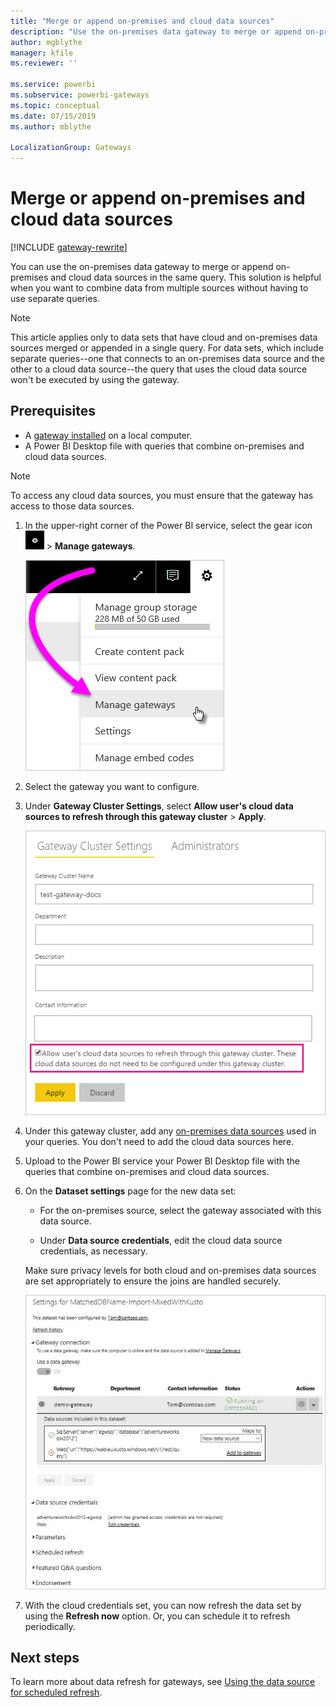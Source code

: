 ```yaml
---
title: "Merge or append on-premises and cloud data sources"
description: "Use the on-premises data gateway to merge or append on-premises and cloud data sources in the same query."
author: mgblythe
manager: kfile
ms.reviewer: ''

ms.service: powerbi
ms.subservice: powerbi-gateways
ms.topic: conceptual
ms.date: 07/15/2019
ms.author: mblythe

LocalizationGroup: Gateways
---
```


# Merge or append on-premises and cloud data sources

[!INCLUDE [gateway-rewrite](includes/gateway-rewrite.md)]

You can use the on-premises data gateway to merge or append on-premises and cloud data sources in the same query. This solution is helpful when you want to combine data from multiple sources without having to use separate queries.

>[!NOTE]
>This article applies only to data sets that have cloud and on-premises data sources merged or appended in a single query. For data sets, which include separate queries--one that connects to an on-premises data source and the other to a cloud data source--the query that uses the cloud data source won't be executed by using the gateway.

## Prerequisites

- A [gateway installed](/data-integration/gateway/service-gateway-install) on a local computer.
- A Power BI Desktop file with queries that combine on-premises and cloud data sources.

>[!NOTE]
>To access any cloud data sources, you must ensure that the gateway has access to those data sources.

1. In the upper-right corner of the Power BI service, select the gear icon ![Settings gear icon](media/service-gateway-mashup-on-premises-cloud/icon-gear.png) > **Manage gateways**.

    ![Manage gateways](media/service-gateway-mashup-on-premises-cloud/manage-gateways.png)

2. Select the gateway you want to configure.

3. Under **Gateway Cluster Settings**, select **Allow user's cloud data sources to refresh through this gateway cluster** > **Apply**.

    ![Refresh through this gateway cluster](media/service-gateway-mashup-on-premises-cloud/refresh-gateway-cluster.png)

4. Under this gateway cluster, add any [on-premises data sources](service-gateway-enterprise-manage-scheduled-refresh.md#add-a-data-source) used in your queries. You don't need to add the cloud data sources here.

5. Upload to the Power BI service your Power BI Desktop file with the queries that combine on-premises and cloud data sources.

6. On the **Dataset settings** page for the new data set:

   - For the on-premises source, select the gateway associated with this data source.

   - Under **Data source credentials**, edit the cloud data source credentials, as necessary.

    Make sure privacy levels for both cloud and on-premises data sources are set appropriately to ensure the joins are handled securely.

     ![Data set settings](media/service-gateway-mashup-on-premises-cloud/dataset-settings.png)

7. With the cloud credentials set, you can now refresh the data set by using the **Refresh now** option. Or, you can schedule it to refresh periodically.

## Next steps

To learn more about data refresh for gateways, see [Using the data source for scheduled refresh](service-gateway-enterprise-manage-scheduled-refresh.md#using-the-data-source-for-scheduled-refresh).
